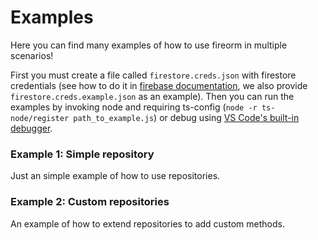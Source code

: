 # Examples

Here you can find many examples of how to use fireorm in multiple scenarios!

First you must create a file called `firestore.creds.json` with firestore credentials (see how to do it in [firebase documentation](https://firebase.google.com/docs/web/setup), we also provide `firestore.creds.example.json` as an example). Then you can run the examples by invoking node and requiring ts-config (`node -r ts-node/register path_to_example.js`) or debug using [VS Code's built-in debugger](https://code.visualstudio.com/docs/editor/debugging).

### Example 1: Simple repository

Just an simple example of how to use repositories.

### Example 2: Custom repositories

An example of how to extend repositories to add custom methods.
